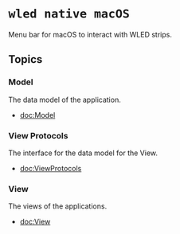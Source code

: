 # ``wled native macOS``

Menu bar for macOS to interact with WLED strips.

## Topics

### Model

The data model of the application.

- <doc:Model>

### View Protocols

The interface for the data model for the View.

- <doc:ViewProtocols>

### View

The views of the applications.

- <doc:View>

